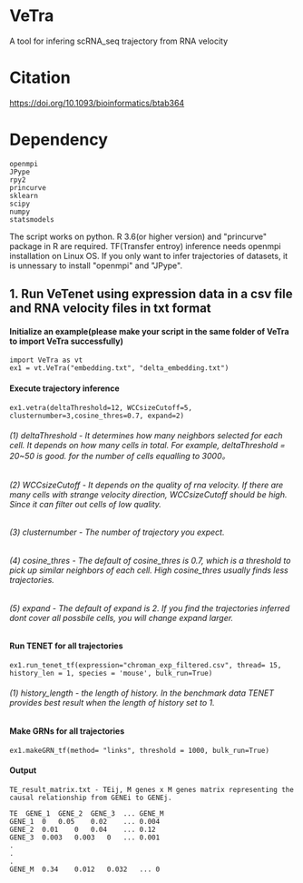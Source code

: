 # VeTra
A tool for infering scRNA_seq trajectory from RNA velocity

# Citation
https://doi.org/10.1093/bioinformatics/btab364

# Dependency
  	openmpi
	JPype
	rpy2
	princurve
 	sklearn
  	scipy
  	numpy
  	statsmodels
  

The script works on python.
R 3.6(or higher version) and "princurve" package in R are required.
TF(Transfer entroy) inference needs openmpi installation on Linux OS. If you only want to infer trajectories of datasets, it is unnessary to install "openmpi" and "JPype".

## 1. Run VeTenet using expression data in a csv file and RNA velocity files in txt format
#### Initialize an example(please make your script in the same folder of VeTra to import VeTra successfully)
	import VeTra as vt
	ex1 = vt.VeTra("embedding.txt", "delta_embedding.txt")
	
#### Execute trajectory inference 
	
	ex1.vetra(deltaThreshold=12, WCCsizeCutoff=5, clusternumber=3,cosine_thres=0.7, expand=2)
	
###### (1) deltaThreshold - It determines how many neighbors selected for each cell. It depends on how many cells in total. For example, deltaThreshold = 20~50 is good. for the number of cells equalling to 3000。
###### (2) WCCsizeCutoff - It depends on the quality of rna velocity. If there are many cells with strange velocity direction, WCCsizeCutoff should be high. Since it can filter out cells of low quality. 
###### (3) clusternumber - The number of trajectory you expect.
###### (4) cosine_thres - The default of cosine_thres is 0.7, which is a threshold to pick up similar neighbors of each cell. High cosine_thres usually finds less trajectories.
###### (5) expand - The default of expand is 2. If you find the trajectories inferred dont cover all possbile cells, you will change expand larger.




#### Run TENET for all trajectories 
	
	ex1.run_tenet_tf(expression="chroman_exp_filtered.csv", thread= 15, history_len = 1, species = 'mouse', bulk_run=True)
	
###### (1) history_length - the length of history. In the benchmark data TENET provides best result when the length of history set to 1.

	
#### Make GRNs for  all trajectories 
	
	ex1.makeGRN_tf(method= "links", threshold = 1000, bulk_run=True)


#### Output

	TE_result_matrix.txt - TEij, M genes x M genes matrix representing the causal relationship from GENEi to GENEj.

	TE	GENE_1	GENE_2	GENE_3	...	GENE_M
	GENE_1	0	0.05	0.02	...	0.004
	GENE_2	0.01	0	0.04	...	0.12
	GENE_3	0.003	0.003	0	...	0.001
	.
	.
	.
	GENE_M	0.34	0.012	0.032	...	0


